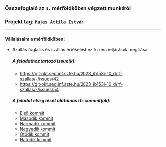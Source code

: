 ### Összefoglaló az `4.` mérföldkőben végzett munkáról

### Projekt tag: `Hajas Attila István`

___

#### Vállalásaim a mérföldkőben:

- Szállás foglalás és szállás értékeléshez írt teszteljárások megírása

  ##### A feladathoz tartozó issue(k):

    - https://git-okt.sed.inf.szte.hu/2023_ib153i-10_d/rf-szallas/-/issues/42
    - https://git-okt.sed.inf.szte.hu/2023_ib153i-10_d/rf-szallas/-/issues/54

  ##### A feladat elvégzését alátámasztó commit(ok):

    - [Első kommit](https://git-okt.sed.inf.szte.hu/2023_ib153i-10_d/rf-szallas/-/commit/98144c7d7b61c1fc1ddf00caa9b4acf0786cb2a4)
    - [Második kommit](https://git-okt.sed.inf.szte.hu/2023_ib153i-10_d/rf-szallas/-/commit/887b14d462d104de938048367514e672b3b85345)
    - [Harmadik kommit]()
    - [Negyedik kommit]()
    - [Ötödik kommit]()
    - [Hatodik kommit]()


